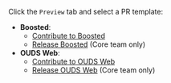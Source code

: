 Click the `Preview` tab and select a PR template:
- **Boosted**:
  - [Contribute to Boosted](?expand=1&template=boosted-contribution-template.md)
  - [Release Boosted](?expand=1&template=boosted-release-template.md) (Core team only)
- **OUDS Web**:
  - [Contribute to OUDS Web](?expand=1&template=ouds-contribution-template.md)
  - [Release OUDS Web](?expand=1&template=ouds-release-template.md) (Core team only)
